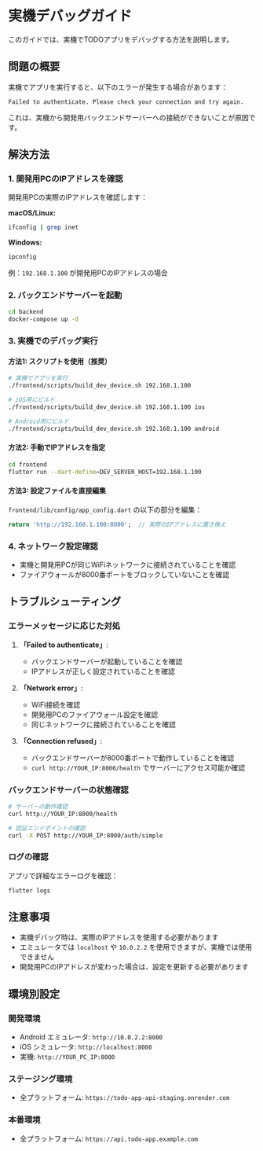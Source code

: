# 実機デバッグガイド

このガイドでは、実機でTODOアプリをデバッグする方法を説明します。

## 問題の概要

実機でアプリを実行すると、以下のエラーが発生する場合があります：
```
Failed to authenticate. Please check your connection and try again.
```

これは、実機から開発用バックエンドサーバーへの接続ができないことが原因です。

## 解決方法

### 1. 開発用PCのIPアドレスを確認

開発用PCの実際のIPアドレスを確認します：

**macOS/Linux:**
```bash
ifconfig | grep inet
```

**Windows:**
```bash
ipconfig
```

例：`192.168.1.100` が開発用PCのIPアドレスの場合

### 2. バックエンドサーバーを起動

```bash
cd backend
docker-compose up -d
```

### 3. 実機でのデバッグ実行

#### 方法1: スクリプトを使用（推奨）

```bash
# 実機でアプリを実行
./frontend/scripts/build_dev_device.sh 192.168.1.100

# iOS用にビルド
./frontend/scripts/build_dev_device.sh 192.168.1.100 ios

# Android用にビルド
./frontend/scripts/build_dev_device.sh 192.168.1.100 android
```

#### 方法2: 手動でIPアドレスを指定

```bash
cd frontend
flutter run --dart-define=DEV_SERVER_HOST=192.168.1.100
```

#### 方法3: 設定ファイルを直接編集

`frontend/lib/config/app_config.dart` の以下の部分を編集：

```dart
return 'http://192.168.1.100:8000';  // 実際のIPアドレスに置き換え
```

### 4. ネットワーク設定確認

- 実機と開発用PCが同じWiFiネットワークに接続されていることを確認
- ファイアウォールが8000番ポートをブロックしていないことを確認

## トラブルシューティング

### エラーメッセージに応じた対処

1. **「Failed to authenticate」**: 
   - バックエンドサーバーが起動していることを確認
   - IPアドレスが正しく設定されていることを確認

2. **「Network error」**:
   - WiFi接続を確認
   - 開発用PCのファイアウォール設定を確認
   - 同じネットワークに接続されていることを確認

3. **「Connection refused」**:
   - バックエンドサーバーが8000番ポートで動作していることを確認
   - `curl http://YOUR_IP:8000/health` でサーバーにアクセス可能か確認

### バックエンドサーバーの状態確認

```bash
# サーバーの動作確認
curl http://YOUR_IP:8000/health

# 認証エンドポイントの確認
curl -X POST http://YOUR_IP:8000/auth/simple
```

### ログの確認

アプリで詳細なエラーログを確認：
```bash
flutter logs
```

## 注意事項

- 実機デバッグ時は、実際のIPアドレスを使用する必要があります
- エミュレータでは `localhost` や `10.0.2.2` を使用できますが、実機では使用できません
- 開発用PCのIPアドレスが変わった場合は、設定を更新する必要があります

## 環境別設定

### 開発環境
- Android エミュレータ: `http://10.0.2.2:8000`
- iOS シミュレータ: `http://localhost:8000`
- 実機: `http://YOUR_PC_IP:8000`

### ステージング環境
- 全プラットフォーム: `https://todo-app-api-staging.onrender.com`

### 本番環境
- 全プラットフォーム: `https://api.todo-app.example.com` 